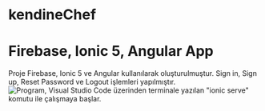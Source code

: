 # kendineChef
# Firebase, Ionic 5, Angular App
Proje Firebase, Ionic 5 ve Angular kullanılarak oluşturulmuştur. Sign in, Sign up, Reset Password ve Logout işlemleri yapılmıştır.
![Program, Visual Studio Code üzerinden terminale yazılan "ionic serve" komutu ile çalışmaya başlar.](https://i.imgur.com/dBTx0CF.png)
